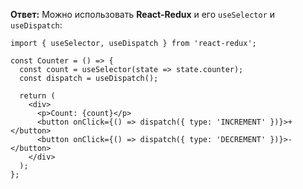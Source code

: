**Ответ:**
Можно использовать **React-Redux** и его `useSelector` и `useDispatch`:

```
import { useSelector, useDispatch } from 'react-redux';

const Counter = () => {
  const count = useSelector(state => state.counter);
  const dispatch = useDispatch();

  return (
    <div>
      <p>Count: {count}</p>
      <button onClick={() => dispatch({ type: 'INCREMENT' })}>+</button>
      <button onClick={() => dispatch({ type: 'DECREMENT' })}>-</button>
    </div>
  );
};

```
